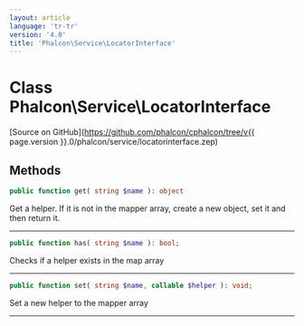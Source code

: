 ```yaml
---
layout: article
language: 'tr-tr'
version: '4.0'
title: 'Phalcon\Service\LocatorInterface'
---
```

# Class **Phalcon\Service\LocatorInterface**

[Source on GitHub](https://github.com/phalcon/cphalcon/tree/v{{ page.version }}.0/phalcon/service/locatorinterface.zep)

## Methods

```php
public function get( string $name ): object
```

Get a helper. If it is not in the mapper array, create a new object, set it and then return it.

* * *

```php
public function has( string $name ): bool;
```

Checks if a helper exists in the map array

* * *

```php
public function set( string $name, callable $helper ): void;
```

Set a new helper to the mapper array

* * *